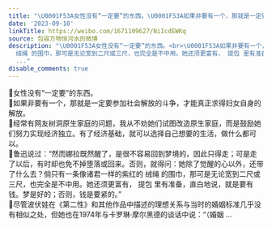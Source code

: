 ```yaml
---
title: "\U0001F53A女性没有“一定要”的东西。\U0001F53A如果非要有一个，那就是一定要参加社会解放的斗争，才能真正求得妇女自身的解放。\U0001F53A经常有网友树洞原生家庭的问题，我从不..."
date: '2023-09-10'
linkTitle: https://weibo.com/1671109627/NiIcdEWKq
source: 包容万物恒河水的微博
description: "\U0001F53A女性没有“一定要”的东西。<br>\U0001F53A如果非要有一个，那就是一定要参加社会解放的斗争，才能真正求得妇女自身的解放。<br>\U0001F53A经常有网友树洞原生家庭的问题，我从不劝她们试图改造原生家庭，而是鼓励她们努力实现经济独立。有了经济基础，就可以选择自己想要的生活，做什么都可以。<br>\U0001F53A鲁迅说过：“然而娜拉既然醒了，是很不容易回到梦境的，因此只得走；可是走了以后，有时却也免不掉堕落或回来。否则，就得问：她除了觉醒的心以外，还带了什么去？倘只有一条像诸君一样的紫红的
  绒绳 的围巾，那可是无论宽到二尺或三尺，也完全是不中用。她还须更富有， 提包 里有准备，直白地说，就是要有钱。梦是好的；否则，钱是要紧的。”<br>\U0001F53A尽管波伏娃在《第二性》和其他作品中描述的理想关系与当时的婚姻标准几乎没有相似之处，但她也在1974年与卡罗琳·摩尔黑德的谈话中说：“（婚姻
  ..."
disable_comments: true
---
```

🔺女性没有“一定要”的东西。<br>🔺如果非要有一个，那就是一定要参加社会解放的斗争，才能真正求得妇女自身的解放。<br>🔺经常有网友树洞原生家庭的问题，我从不劝她们试图改造原生家庭，而是鼓励她们努力实现经济独立。有了经济基础，就可以选择自己想要的生活，做什么都可以。<br>🔺鲁迅说过：“然而娜拉既然醒了，是很不容易回到梦境的，因此只得走；可是走了以后，有时却也免不掉堕落或回来。否则，就得问：她除了觉醒的心以外，还带了什么去？倘只有一条像诸君一样的紫红的 绒绳 的围巾，那可是无论宽到二尺或三尺，也完全是不中用。她还须更富有， 提包 里有准备，直白地说，就是要有钱。梦是好的；否则，钱是要紧的。”<br>🔺尽管波伏娃在《第二性》和其他作品中描述的理想关系与当时的婚姻标准几乎没有相似之处，但她也在1974年与卡罗琳·摩尔黑德的谈话中说：“（婚姻 ...